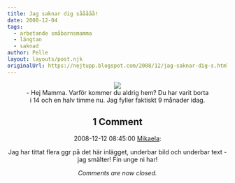 ```yaml
---
title: Jag saknar dig sååååå!
date: 2008-12-04
tags: 
  - arbetande småbarnsmamma
  - längtan
  - saknad	
author: Pelle
layout: layouts/post.njk
originalUrl: https://nejtupp.blogspot.com/2008/12/jag-saknar-dig-s.html
---
```


<div style="text-align: center;"><img src="../../../../img/_MG_9252_1024pix.jpg">
	<figcaption>- Hej Mamma. Varför kommer du aldrig hem? Du har varit borta</figcaption>
</figure><div style="text-align: center;">
	<figcaption>i 14 och en halv timme nu. Jag fyller faktiskt 9 månader idag.</figcaption>
</figure>

<div class="comments">
	<div class="comments-header"><h2>1 Comment</h2></div>
	<div class="comments-body">
			<div class="comment" id="comment-595147559735795539">
				<p class="comment-header">
					<date datetime="2008-12-12T08:45:00.000+01:00">2008-12-12 08:45:00</date> 
					<a href="https://www.blogger.com/profile/01053182570637311119" rel="nofollow">Mikaela</a>:
				</p>
				<div class="comment-content"><p>Jag har tittat flera ggr på det här inlägget, underbar bild och underbar text - jag smälter! Fin unge ni har!</p></div>
				<div class="comment-footer"></div>
			</div></div>
	<p class="comments-footer"><em>Comments are now closed.</em></p>
</div>